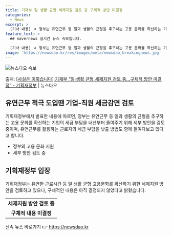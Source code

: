 ```yaml
---
title: 기재부 일 생활 균형 세제지원 검토 중 구체적 방안 미결정
categories:
  - News
excerpt: >
  [기사 내용] ㅇ 정부는 유연근무 등 일과 생활의 균형을 추구하는 고용 문화를 확산하는 기업의 세금 부담을 …
feature_text: >
  ## navernews 실시간 뉴스 속보입니다.

  [기사 내용] ㅇ 정부는 유연근무 등 일과 생활의 균형을 추구하는 고용 문화를 확산하는 기업의 세금 부담을 …
image: 'https://newsdao.kr/res/images/meta/newsdao_breakingnews.jpg'
---
```


![뉴스다오 속보](https://newsdao.kr/res/images/meta/newsdao_breakingnews.jpg)

<p>출처: <a href="https://newsdao.kr/3543" rel="dofollow">[사실은 이렇습니다] 기재부 “일·생활 균형 세제지원 검토 중…구체적 방안 미결정” - 기획재정부</a> | 뉴스다오</p>

<h2 data-ke-size="size26">유연근무 적극 도입땐 기업-직원 세금감면 검토</h2>
기획재정부에서 발표한 내용에 따르면, 정부는 유연근무 등 일과 생활의 균형을 추구하는 고용 문화를 확산하는 기업의 세금 부담을 내년부터 줄여주기 위해 세부 방안을 검토 중이며, 유연근무를 활용하는 근로자의 세금 부담을 낮출 방법도 함께 들여다보고 있다고 합니다.

<ul>
  <li>정부의 고용 문화 지원</li>
  <li>세부 방안 검토 중</li>
</ul>


<h2 data-ke-size="size26">기획재정부 입장</h2>
기획재정부는 유연한 근로시간 등 일·생활 균형 고용문화를 확산하기 위한 세제지원 방안을 검토하고 있으나, 구체적인 내용은 아직 결정되지 않았다고 밝혔습니다.

<table>
  <tr>
    <td style="text-align: center; height: 17px;"><b>세제지원 방안 검토 중</b></td>
  </tr>
  <tr>
    <td style="text-align: center; height: 17px;"><b>구체적 내용 미결정</b></td>
  </tr>
</table> 

신속 뉴스 바로가기 👉 <a href="https://newsdao.kr" rel="dofollow">https://newsdao.kr</a>


